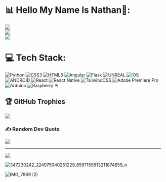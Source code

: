 
# 📊 Hello My Name Is Nathan🚀:
![](https://github-readme-stats.vercel.app/api?username=NathanArunaaa&theme=prussian&hide_border=false&include_all_commits=true&count_private=true)<br/>
![](https://github-readme-streak-stats.herokuapp.com/?user=NathanArunaaa&theme=prussian&hide_border=false)<br/>
![](https://github-readme-stats.vercel.app/api/top-langs/?username=NathanArunaaa&theme=prussian&hide_border=false&include_all_commits=true&count_private=true&layout=compact)
# 💻 Tech Stack:
![Python](https://img.shields.io/badge/python-3670A0?style=for-the-badge&logo=python&logoColor=ffdd54) ![CSS3](https://img.shields.io/badge/css3-%231572B6.svg?style=for-the-badge&logo=css3&logoColor=white) ![HTML5](https://img.shields.io/badge/html5-%23E34F26.svg?style=for-the-badge&logo=html5&logoColor=white) ![Angular](https://img.shields.io/badge/angular-%23DD0031.svg?style=for-the-badge&logo=angular&logoColor=white) ![Flask](https://img.shields.io/badge/flask-%23000.svg?style=for-the-badge&logo=flask&logoColor=white) ![UNREAL](https://img.shields.io/badge/unreal-%2320232a.svg?style=for-the-badge&logo=unreal-engine&logoColor=white) ![IOS](https://img.shields.io/badge/IOS-%2320232a.svg?style=for-the-badge&logo=apple&logoColor=white) ![ANDROID](https://img.shields.io/badge/android-%2320232a.svg?style=for-the-badge&logo=android&logoColor=%a4c639) ![React](https://img.shields.io/badge/react-%2320232a.svg?style=for-the-badge&logo=react&logoColor=%2361DAFB) ![React Native](https://img.shields.io/badge/react_native-%2320232a.svg?style=for-the-badge&logo=react&logoColor=%2361DAFB) ![TailwindCSS](https://img.shields.io/badge/tailwindcss-%2338B2AC.svg?style=for-the-badge&logo=tailwind-css&logoColor=white) ![Adobe Premiere Pro](https://img.shields.io/badge/Adobe%20Premiere%20Pro-9999FF.svg?style=for-the-badge&logo=Adobe%20Premiere%20Pro&logoColor=white) ![Arduino](https://img.shields.io/badge/-Arduino-00979D?style=for-the-badge&logo=Arduino&logoColor=white) ![Raspberry Pi](https://img.shields.io/badge/-RaspberryPi-C51A4A?style=for-the-badge&logo=Raspberry-Pi)
## 🏆 GitHub Trophies
![](https://github-profile-trophy.vercel.app/?username=NathanArunaaa&theme=prussian&no-frame=false&no-bg=true&margin-w=4)

### ✍️ Random Dev Quote
![](https://quotes-github-readme.vercel.app/api?type=horizontal&theme=dark)


---
[![](https://visitcount.itsvg.in/api?id=NathanArunaaa&icon=3&color=0)](https://visitcount.itsvg.in)

<!-- Proudly created with GPRM ( https://gprm.itsvg.in ) -->




![347230242_224975040251229_6597159613211874859_n](https://github.com/NathanArunaaa/NathanArunaaa/assets/88948653/14587f69-13d7-4017-b0a8-a93d4320fdef)


![IMG_7869 (2)](https://github.com/NathanArunaaa/NathanArunaaa/assets/88948653/7334eaf9-405f-4b06-8186-2a110003d07c)



